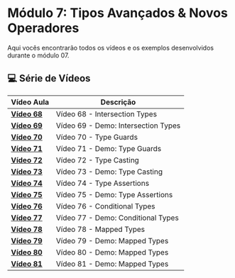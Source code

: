 # Módulo 7: Tipos Avançados & Novos Operadores

Aqui vocês encontrarão todos os vídeos e os exemplos desenvolvidos durante o módulo 07.

## 💻 Série de Vídeos

| Vídeo Aula                                   | Descrição                           |
| -------------------------------------------- | ----------------------------------- |
| **[Vídeo 68](https://youtu.be/2hE57wR86YY)** | Vídeo 68 - Intersection Types       |
| **[Vídeo 69](https://youtu.be/LvVWaHk3l0I)** | Vídeo 69 - Demo: Intersection Types |
| **[Vídeo 70](https://youtu.be/DNmCS4PT9bc)** | Vídeo 70 - Type Guards              |
| **[Vídeo 71](https://youtu.be/83eUc_Qzvxk)** | Vídeo 71 - Demo: Type Guards        |
| **[Vídeo 72](https://youtu.be/eAjmQ_8fKwY)** | Vídeo 72 - Type Casting             |
| **[Vídeo 73](https://youtu.be/UlTeD4l6OmQ)** | Vídeo 73 - Demo: Type Casting       |
| **[Vídeo 74](https://youtu.be/A5SOxUAOCIQ)** | Vídeo 74 - Type Assertions          |
| **[Vídeo 75](https://youtu.be/B0ByaF7x184)** | Vídeo 75 - Demo: Type Assertions    |
| **[Vídeo 76](https://youtu.be/nBhTRUHMgng)** | Vídeo 76 - Conditional Types        |
| **[Vídeo 77](https://youtu.be/vCNV9gu75Ic)** | Vídeo 77 - Demo: Conditional Types  |
| **[Vídeo 78](https://youtu.be/eztQedVNdY0)** | Vídeo 78 - Mapped Types             |
| **[Vídeo 79](https://youtu.be/ih1t6eKSh24)** | Vídeo 79 - Demo: Mapped Types       |
| **[Vídeo 80]()**                             | Vídeo 80 - Demo: Mapped Types       |
| **[Vídeo 81]()**                             | Vídeo 81 - Demo: Mapped Types       |
